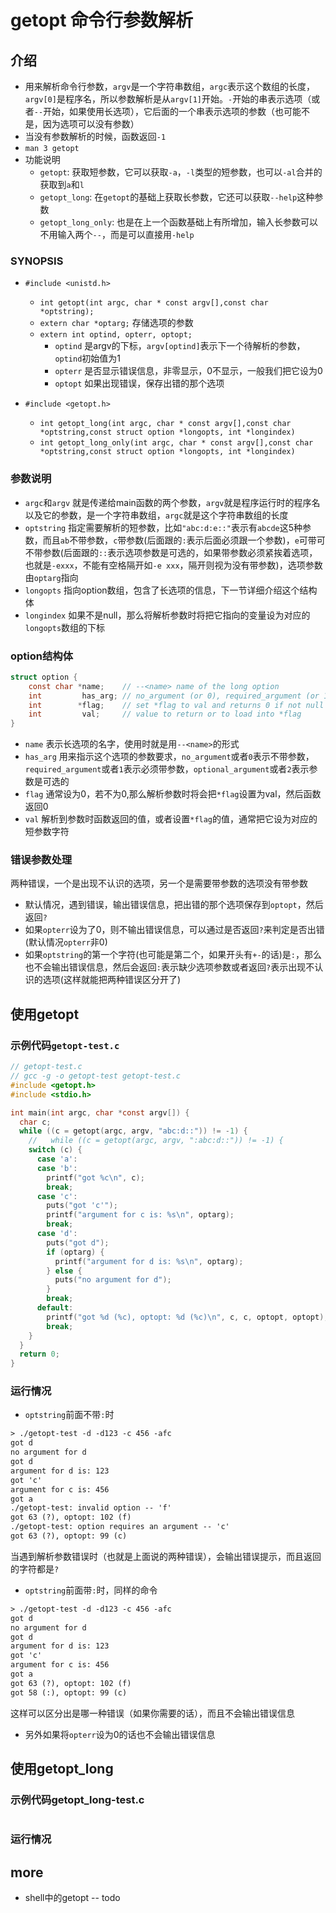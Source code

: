 # getopt 命令行参数解析

## 介绍

* 用来解析命令行参数，`argv`是一个字符串数组，`argc`表示这个数组的长度，`argv[0]`是程序名，所以参数解析是从`argv[1]`开始。`-`开始的串表示选项（或者`--`开始，如果使用长选项），它后面的一个串表示选项的参数（也可能不是，因为选项可以没有参数）
* 当没有参数解析的时候，函数返回`-1`
* `man 3 getopt`
* 功能说明
  * `getopt`: 获取短参数，它可以获取`-a`，`-l`类型的短参数，也可以`-al`合并的获取到`a`和`l`
  * `getopt_long`: 在`getopt`的基础上获取长参数，它还可以获取`--help`这种参数
  * `getopt_long_only`: 也是在上一个函数基础上有所增加，输入长参数可以不用输入两个`--`，而是可以直接用`-help`

### SYNOPSIS

* `#include <unistd.h>`
  * `int getopt(int argc, char * const argv[],const char *optstring);`
  * `extern char *optarg;` 存储选项的参数
  * `extern int optind, opterr, optopt;`
    * `optind` 是argv的下标，`argv[optind]`表示下一个待解析的参数，`optind`初始值为1
    * `opterr` 是否显示错误信息，非零显示，0不显示，一般我们把它设为0
    * `optopt` 如果出现错误，保存出错的那个选项

* `#include <getopt.h>`
  * `int getopt_long(int argc, char * const argv[],const char *optstring,const struct option *longopts, int *longindex)`
  * `int getopt_long_only(int argc, char * const argv[],const char *optstring,const struct option *longopts, int *longindex)`

### 参数说明

* `argc`和`argv` 就是传递给main函数的两个参数，`argv`就是程序运行时的程序名以及它的参数，是一个字符串数组，`argc`就是这个字符串数组的长度
* `optstring` 指定需要解析的短参数，比如`"abc:d:e::"`表示有`abcde`这5种参数，而且`ab`不带参数，`c`带参数(后面跟的`:`表示后面必须跟一个参数)，`e`可带可不带参数(后面跟的`::`表示选项参数是可选的，如果带参数必须紧挨着选项，也就是`-exxx`，不能有空格隔开如`-e xxx`，隔开则视为没有带参数)，选项参数由`optarg`指向
* `longopts` 指向option数组，包含了长选项的信息，下一节详细介绍这个结构体
* `longindex` 如果不是null，那么将解析参数时将把它指向的变量设为对应的`longopts`数组的下标

### option结构体

```c
struct option {
    const char *name;    // --<name> name of the long option
    int         has_arg; // no_argument (or 0), required_argument (or 1), optional_argument (or 2)
    int        *flag;    // set *flag to val and returns 0 if not null
    int         val;     // value to return or to load into *flag
}
```

* `name` 表示长选项的名字，使用时就是用`--<name>`的形式
* `has_arg` 用来指示这个选项的参数要求，`no_argument`或者`0`表示不带参数，`required_argument`或者`1`表示必须带参数，`optional_argument`或者`2`表示参数是可选的
* `flag` 通常设为0，若不为0,那么解析参数时将会把`*flag`设置为val，然后函数返回0
* `val` 解析到参数时函数返回的值，或者设置`*flag`的值，通常把它设为对应的短参数字符

### 错误参数处理

两种错误，一个是出现不认识的选项，另一个是需要带参数的选项没有带参数

* 默认情况，遇到错误，输出错误信息，把出错的那个选项保存到`optopt`，然后返回`?`
* 如果`opterr`设为了0，则不输出错误信息，可以通过是否返回`?`来判定是否出错(默认情况`opterr`非0)
* 如果`optstring`的第一个字符(也可能是第二个，如果开头有`+-`的话)是`:`，那么也不会输出错误信息，然后会返回`:`表示缺少选项参数或者返回`?`表示出现不认识的选项(这样就能把两种错误区分开了)

## 使用getopt

### 示例代码`getopt-test.c`

```c
// getopt-test.c
// gcc -g -o getopt-test getopt-test.c
#include <getopt.h>
#include <stdio.h>

int main(int argc, char *const argv[]) {
  char c;
  while ((c = getopt(argc, argv, "abc:d::")) != -1) {
    //   while ((c = getopt(argc, argv, ":abc:d::")) != -1) {
    switch (c) {
      case 'a':
      case 'b':
        printf("got %c\n", c);
        break;
      case 'c':
        puts("got 'c'");
        printf("argument for c is: %s\n", optarg);
        break;
      case 'd':
        puts("got d");
        if (optarg) {
          printf("argument for d is: %s\n", optarg);
        } else {
          puts("no argument for d");
        }
        break;
      default:
        printf("got %d (%c), optopt: %d (%c)\n", c, c, optopt, optopt);
        break;
    }
  }
  return 0;
}
```

### 运行情况

* `optstring`前面不带`:`时

```txt
> ./getopt-test -d -d123 -c 456 -afc
got d
no argument for d
got d
argument for d is: 123
got 'c'
argument for c is: 456
got a
./getopt-test: invalid option -- 'f'
got 63 (?), optopt: 102 (f)
./getopt-test: option requires an argument -- 'c'
got 63 (?), optopt: 99 (c)
```

当遇到解析参数错误时（也就是上面说的两种错误），会输出错误提示，而且返回的字符都是`?`

* `optstring`前面带`:`时，同样的命令

```txt
> ./getopt-test -d -d123 -c 456 -afc
got d
no argument for d
got d
argument for d is: 123
got 'c'
argument for c is: 456
got a
got 63 (?), optopt: 102 (f)
got 58 (:), optopt: 99 (c)
```

这样可以区分出是哪一种错误（如果你需要的话），而且不会输出错误信息

* 另外如果将`opterr`设为0的话也不会输出错误信息

## 使用getopt_long

### 示例代码getopt_long-test.c

```c

```

### 运行情况

## more

* shell中的getopt -- todo
